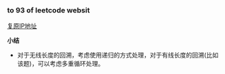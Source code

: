 ### to 93 of leetcode websit

[复原IP地址](https://leetcode-cn.com/problems/restore-ip-addresses/)

**小结**
- 对于无线长度的回溯，考虑使用递归的方式处理，对于有线长度的回溯(比如该题)，可以考虑多重循环处理。